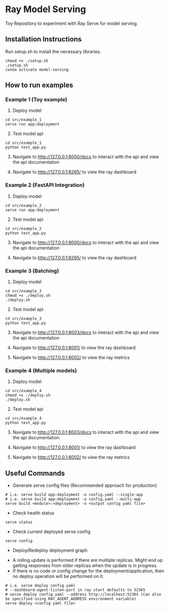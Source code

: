 # Ray Model Serving
Toy Repository to experiment with Ray Serve for model serving.

## Installation Instructions

Run setup.sh to install the necessary libraries.
```
chmod +x ./setup.sh
./setup.sh
conda activate model-serving
```

## How to run examples

### Example 1 (Toy example)

1. Deploy model
```
cd src/example_1
serve run app:deployment
```

2. Test model api
```
cd src/example_1
python test_app.py
```

3. Navigate to http://127.0.0.1:8000/docs to interact with the api and view the api documentation

4. Navigate to http://127.0.0.1:8265/ to view the ray dashboard


### Example 2 (FastAPI Integration)

1. Deploy model
```
cd src/example_2
serve run app:deployment
```

2. Test model api
```
cd src/example_2
python test_app.py
```

3. Navigate to http://127.0.0.1:8000/docs to interact with the api and view the api documentation

4. Navigate to http://127.0.0.1:8265/ to view the ray dashboard


### Example 3 (Batching)

1. Deploy model
```
cd src/example_3
chmod +x ./deploy.sh
./deploy.sh
```

2. Test model api
```
cd src/example_3
python test_app.py
```

3. Navigate to http://127.0.0.1:8003/docs to interact with the api and view the api documentation

4. Navigate to http://127.0.0.1:8001/ to view the ray dashboard

5. Navigate to http://127.0.0.1:8002/ to view the ray metrics


### Example 4 (Multiple models)

1. Deploy model
```
cd src/example_4
chmod +x ./deploy.sh
./deploy.sh
```

2. Test model api
```
cd src/example_4
python test_app.py
```

3. Navigate to http://127.0.0.1:8003/docs to interact with the api and view the api documentation

4. Navigate to http://127.0.0.1:8001/ to view the ray dashboard

5. Navigate to http://127.0.0.1:8002/ to view the ray metrics

## Useful Commands

* Generate serve config files (Recommended approach for production)
```shell
# i.e. serve build app:deployment -o config.yaml --single-app
# i.e. serve build app:deployment -o config.yaml --multi-app
serve build <module>:<deployment> -o <output config yaml file>
```

* Check health status
```shell
serve status
```

* Check current deployed serve config
```shell
serve config
```

* Deploy/Redeploy deployment graph

- A rolling update is performed if there are multiple replicas. Might end up getting responses from older replicas when the update is in progress.
- If there is no code or config change for the deployment/application, then no deploy operation will be performed on it.  

```shell
# i.e. serve deploy config.yaml
# --dashboard-agent-listen-port in ray start defaults to 52365
# serve deploy config.yaml --address http://localhost:52365 (Can also be specified using RAY_AGENT_ADDRESS environment variable)
serve deploy <config yaml file>
```